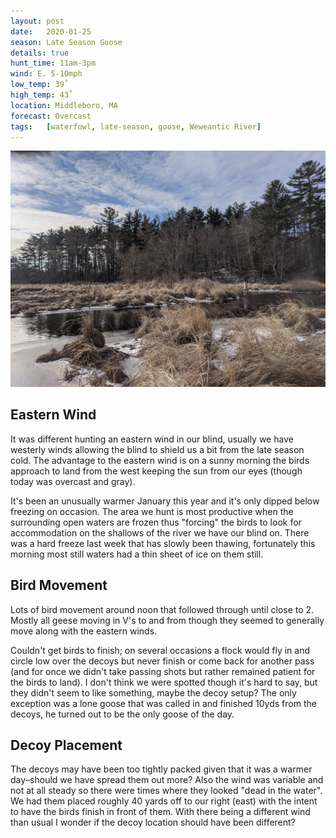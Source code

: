 ```yaml
---
layout: post
date:   2020-01-25
season: Late Season Goose
details: true
hunt_time: 11am-3pm
wind: E. 5-10mph
low_temp: 39˚
high_temp: 43˚
location: Middleboro, MA
forecast: Overcast
tags:   [waterfowl, late-season, goose, Weweantic River]
---
```


<div class="mt-5">
  <img src="/assets/img/posts/fromtheblind-1.jpg" alt="western view from the blind">
</div>

## Eastern Wind
It was different hunting an eastern wind in our blind, usually we have westerly winds allowing the blind to shield us a bit from the late season cold. The advantage to the eastern wind is on a sunny morning the birds approach to land from the west keeping the sun from our eyes (though today was overcast and gray).

It's been an unusually warmer January this year and it's only dipped below freezing on occasion. The area we hunt is most productive when the surrounding open waters are frozen thus "forcing" the birds to look for accommodation on the shallows of the river we have our blind on. There was a hard freeze last week that has slowly been thawing, fortunately this morning most still waters had a thin sheet of ice on them still.

## Bird Movement
Lots of bird movement around noon that followed through until close to 2. Mostly all geese moving in V's to and from though they seemed to generally move along with the eastern winds.

Couldn't get birds to finish; on several occasions a flock would fly in and circle low over the decoys but never finish or come back for another pass (and for once we didn't take passing shots but rather remained patient for the birds to land). I don't think we were spotted though it's hard to say, but they didn't seem to like something, maybe the decoy setup? The only exception was a lone goose that was called in and finished 10yds from the decoys, he turned out to be the only goose of the day.

## Decoy Placement
The decoys may have been too tightly packed given that it was a warmer day–should we have spread them out more? Also the wind was variable and not at all steady so there were times where they looked "dead in the water". We had them placed roughly 40 yards off to our right (east) with the intent to have the birds finish in front of them. With there being a different wind than usual I wonder if the decoy location should have been different?